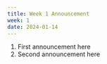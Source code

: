 ```yaml
---
title: Week 1 Announcement
week: 1
date: 2024-01-14
---
```


1. First announcement here
2. Second announcement here

